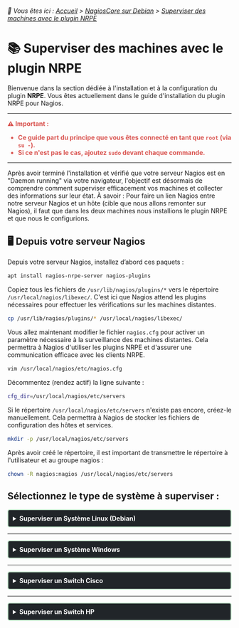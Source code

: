 <link rel="stylesheet" type="text/css" href="/assets/css/light-theme.css">

###### 📂 Vous êtes ici : [Accueil](../../../index.md) > [NagiosCore sur Debian](../index.md) > [Superviser des machines avec le plugin NRPE](superviser-avec-nrpe.md)

# 📚 Superviser des machines avec le plugin NRPE

Bienvenue dans la section dédiée à l'installation et à la configuration du plugin **NRPE**. Vous êtes actuellement dans le guide d'installation du plugin NRPE pour Nagios.

---
<!-- Alerte importante concernant les droits d'utilisateur -->
<div style="color: #d9534f; font-weight: bold; margin-bottom: 1em;">
  ⚠️ <strong>Important :</strong>
  <ul>
    <li>Ce guide part du principe que vous êtes connecté en tant que <code>root</code> (via <code>su -</code>).</li>
    <li>Si ce n'est pas le cas, ajoutez <code>sudo</code> devant chaque commande.</li>
  </ul>
</div>

---
Après avoir terminé l'installation et vérifié que votre serveur Nagios est en "Daemon running" via votre navigateur, l'objectif est désormais de comprendre comment superviser efficacement vos machines et collecter des informations sur leur état. À savoir : Pour faire un lien Nagios entre notre serveur Nagios et un hôte (cible que nous allons remonter sur Nagios), il faut que dans les deux machines nous installions le plugin NRPE et que nous le configurions.  

## 🖥️ Depuis votre serveur Nagios
Depuis votre serveur Nagios, installez d’abord ces paquets :

```bash
apt install nagios-nrpe-server nagios-plugins
```

Copiez tous les fichiers de `/usr/lib/nagios/plugins/*` vers le répertoire `/usr/local/nagios/libexec/`. C'est ici que Nagios attend les plugins nécessaires pour effectuer les vérifications sur les machines distantes.

```bash
cp /usr/lib/nagios/plugins/* /usr/local/nagios/libexec/
```

Vous allez maintenant modifier le fichier `nagios.cfg` pour activer un paramètre nécessaire à la surveillance des machines distantes. Cela permettra à Nagios d'utiliser les plugins NRPE et d'assurer une communication efficace avec les clients NRPE.
```bash
vim /usr/local/nagios/etc/nagios.cfg
```

Décommentez (rendez actif) la ligne suivante :

```bash
cfg_dir=/usr/local/nagios/etc/servers
```

Si le répertoire `/usr/local/nagios/etc/servers` n'existe pas encore, créez-le manuellement. Cela permettra à Nagios de stocker les fichiers de configuration des hôtes et services.

```bash
mkdir -p /usr/local/nagios/etc/servers
```

Après avoir créé le répertoire, il est important de transmettre le répertoire à l'utilisateur et au groupe nagios : 

```bash
chown -R nagios:nagios /usr/local/nagios/etc/servers
```
## Sélectionnez le type de système à superviser :



<details>
<summary style="background-color: #212529   ; color: white; padding: 10px; border-radius: 5px; cursor: pointer; border: 2px solid #c3e6cb;">
    <strong>Superviser un Système Linux (Debian)</strong>
  </summary>



## 🖥️ Depuis un Système Linux (Debian)

  Pour superviser un système Linux (Debian) avec le plugin NRPE, suivez les étapes ci-dessous. Cela vous permettra de configurer efficacement la machine afin qu'elle soit surveillée par votre serveur Nagios.

  ### Étapes à Suivre

  1. **Mettre à jour le système :**
     Assurez-vous que votre système est à jour pour éviter les problèmes de compatibilité.

     ```bash
     apt update && apt upgrade
     ```

  2. **Installer les paquets nécessaires :**
     Installez le serveur NRPE et les plugins Nagios.

     ```bash
     apt install nagios-nrpe-server nagios-plugins
     ```

  3. **Modifier le fichier de configuration NRPE :**
     Ouvrez le fichier de configuration NRPE pour autoriser les connexions depuis votre serveur Nagios.

     ```bash
     vim /etc/nagios/nrpe.cfg
     ```

     - **Configurer les adresses IP autorisées :**
       Ajoutez l'adresse IP de votre serveur Nagios à la ligne suivante (par exemple, pour l'IP `192.168.13.2`):

       ```bash
       allowed_hosts=127.0.0.1,::1,192.168.13.2
       ```

  4. **Redémarrer le service NRPE :**
     Appliquez vos modifications en redémarrant le service NRPE.

     ```bash
     systemctl restart nagios-nrpe-server.service
     ```

  ## 🖥️ Retournez sur Nagios pour définir des Hôtes

  Après avoir configuré votre machine Debian pour NRPE, vous devez maintenant définir cet hôte sur votre serveur Nagios. Cela permettra à Nagios de commencer à surveiller la machine.

<div style="border: 1px solid #007BFF; border-radius: 5px; padding: 10px; margin: 1em 0;">
    <strong>📝 Méthodes de Configuration</strong>
    <p>Il existe deux approches pour gérer les fichiers de configuration des hôtes dans Nagios :</p>
    <ol>
        <li><strong>Un seul fichier .cfg :</strong> Regroupez toutes les machines dans un seul fichier. Cette méthode peut rendre la gestion plus complexe.</li>
        <li><strong>Fichiers séparés :</strong> Créez un fichier .cfg pour chaque machine. C'est la méthode recommandée car elle facilite la gestion et la maintenance.</li>
    </ol>
    <p>Dans ce guide, nous allons opter pour la méthode des <strong>fichiers séparés</strong>.</p>
</div>


  #### Création du Fichier de Configuration pour l'Hôte (SrvDeb)

  1. **Créer le fichier de configuration :**
     Accédez au répertoire approprié et créez le fichier pour votre machine (SrvDeb).

     ```bash
     touch /usr/local/nagios/etc/servers/SrvDeb.cfg
     ```

  2. **Éditer le fichier :**
     Ouvrez le fichier créé pour ajouter les informations nécessaires.

     ```bash
     vim /usr/local/nagios/etc/servers/SrvDeb.cfg
     ```

  3. **Ajouter les définitions de l'hôte :**
     Insérez le code suivant dans le fichier :

     ```plaintext
     define host {
         use                     linux-server          ; Modèle prédéfini pour les serveurs Linux
         host_name               SrvDeb                ; Nom de l'hôte
         alias                   Serveur de Test       ; Alias pour afficher dans Nagios
         address                 192.168.13.2          ; Adresse IP de la machine
         max_check_attempts      5                     ; Nombre de tentatives avant une alerte
         check_period            24x7                  ; Vérification continue
         notification_interval    30                   ; Intervalle de notification
         notification_period     24x7                  ; Période de notification
     }
     ```
#### Redémarrez vos services :

```bash
systemctl restart apache2
systemctl restart nagios
```
Cliquez sur l'onglet `host` à gauche, vous pouvez maintenant voir votre machine qui y est référenciée, pour mon cas j'ai remonté une machine debian ayant pour nom `AP4-GLPI` :

![alt text](/assets/images/host_debian_nagios.png)

---

### Récapitulatif des Étapes de Configuration de Nagios et NRPE

#### Sur le Serveur Nagios (étape précédente):

- Installation du plugin NRPE
- Copie des plugins dans le bon répertoire `/usr/local/nagios/libexec/`
- Activation et création du répertoire contenant les futurs emplacements pour définir les hôtes en modifiant le fichier `nagios.cfg`

#### Sur la Machine Cible (SrvDeb) :

- Installation du plugin NRPE
- Configuration du fichier de configuration NRPE pour autoriser l'adresse IP du serveur Nagios

#### Retour sur le Serveur Nagios :

- Définition de l'hôte dans un fichier de configuration dans le répertoire `/usr/local/nagios/etc/servers/`

</div>
</details>

***

<details>
<summary style="background-color: #212529; color: white; padding: 10px; border-radius: 5px; cursor: pointer; border: 2px solid #c3e6cb;">
    <strong>Superviser un Système Windows</strong>
</summary>

<div style="background-color: #343A40; padding: 20px; border-radius: 5px; border: 1px solid #c3e6cb;">
<!-- Contenu de la section Windows ici -->
EN COURS
</div>
</details>

***
<details>
<summary style="background-color: #212529; color: white; padding: 10px; border-radius: 5px; cursor: pointer; border: 2px solid #c3e6cb;">
    <strong>Superviser un Switch Cisco</strong>
</summary>

<div style="background-color: #343A40; padding: 20px; border-radius: 5px; border: 1px solid #c3e6cb;">
<!-- Contenu de la section Switch Cisco ici -->
EN COURS
</div>
</details>

***
<details>
<summary style="background-color: #212529; color: white; padding: 10px; border-radius: 5px; cursor: pointer; border: 2px solid #c3e6cb;">
    <strong>Superviser un Switch HP</strong>
</summary>

<div style="background-color: #343A40; padding: 20px; border-radius: 5px; border: 1px solid #c3e6cb;">
<!-- Contenu de la section Switch HP ici -->
EN COURS
</div>
</details>

